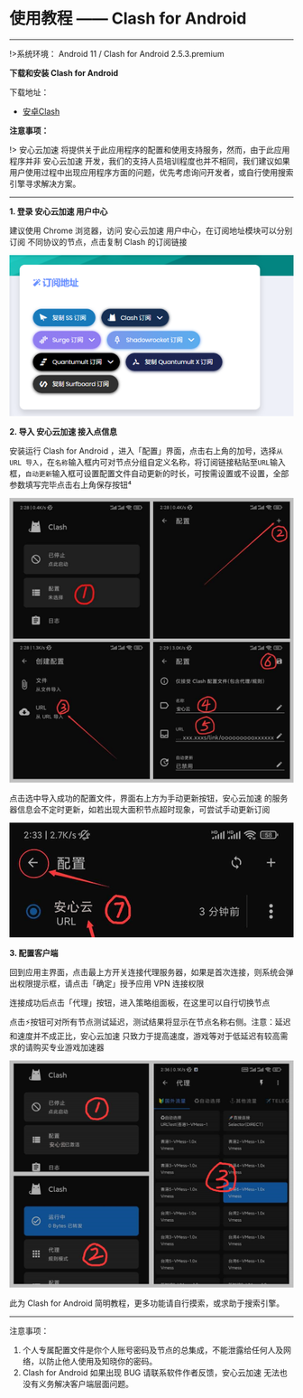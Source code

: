 # 使用教程 —— Clash for Android

- - -

!>系统环境： Android 11 / Clash for Android 2.5.3.premium

**下载和安装 Clash for Android**

下载地址：
- [安卓Clash](https://webs.lanzoui.com/ClashA)

**注意事项：**  

!> 安心云加速 将提供关于此应用程序的配置和使用支持服务，然而，由于此应用程序并非 安心云加速 开发，我们的支持人员培训程度也并不相同，我们建议如果用户使用过程中出现应用程序方面的问题，优先考虑询问开发者，或自行使用搜索引擎寻求解决方案。

---


**1. 登录 安心云加速 用户中心**

建议使用 Chrome 浏览器，访问 安心云加速 用户中心，在订阅地址模块可以分别订阅 不同协议的节点，点击复制 Clash 的订阅链接

![](../img/faq/clash-win.png)


**2. 导入 安心云加速 接入点信息**

安装运行 Clash for Android ，进入「配置」界面，点击右上角的加号，选择`从 URL 导入`，在`名称`输入框内可对节点分组自定义名称，将订阅链接粘贴至`URL`输入框，`自动更新`输入框可设置配置文件自动更新的时长，可按需设置或不设置，全部参数填写完毕点击右上角保存按钮⁴

![](../img/faq/CFA-1-1.jpg)

点击选中导入成功的配置文件，界面右上方为手动更新按钮，安心云加速 的服务器信息会不定时更新，如若出现大面积节点超时现象，可尝试手动更新订阅

![](../img/faq/CFA-2-2.jpg)

**3. 配置客户端**

回到应用主界面，点击最上方开关连接代理服务器，如果是首次连接，则系统会弹出权限提示框，请点击「确定」授予应用 VPN 连接权限

连接成功后点击「代理」按钮，进入策略组面板，在这里可以自行切换节点

点击⚡按钮可对所有节点测试延迟，测试结果将显示在节点名称右侧。注意：延迟和速度并不成正比，安心云加速 只致力于提高速度，游戏等对于低延迟有较高需求的请购买专业游戏加速器

![](../img/faq/CFA-3-1.jpg)

此为 Clash for Android 简明教程，更多功能请自行摸索，或求助于搜索引擎。

- - -
注意事项：  
1. 个人专属配置文件是你个人账号密码及节点的总集成，不能泄露给任何人及网络，以防止他人使用及知晓你的密码。  
2. Clash for Android 如果出现 BUG 请联系软件作者反馈，安心云加速 无法也没有义务解决客户端层面问题。
